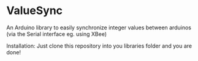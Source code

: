 ValueSync
=========

An Arduino library to easily synchronize integer values between arduinos (via the Serial interface eg. using XBee)


Installation:
Just clone this repository into you libraries folder and you are done!
